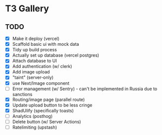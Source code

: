 # T3 Gallery

##  TODO

- [x] Make it deploy (vercel)
- [x] Scaffold basic ui with mock data
- [x] Tidy up build process
- [x] Actually set up database (vercel postgres)
- [x] Attach database to UI
- [x] Add authentication (w/ clerk)
- [x] Add image upload
- [x] "taint" (server-only)
- [x] use Next/Image component
- [ ] Error management (w/ Sentry) - can't be implemented in Russia due to sanctions
- [x] Routing/image page (parallel route)
- [x] Update upload button to be less cringe
- [x] ShadUIify (specifically toasts)
- [ ] Analytics (posthog)
- [ ] Delete button (w/ Server Actions)
- [ ] Ratelimiting (upstash)